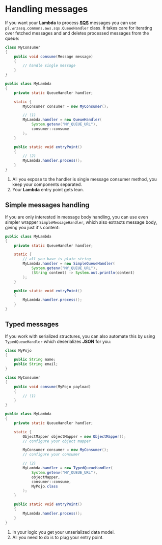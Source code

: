 <!---
# This file is part of the pl.wrzasq.commons.
#
# @license http://mit-license.org/ The MIT license
# @copyright 2017 - 2019 © by Rafał Wrzeszcz - Wrzasq.pl.
-->

# Handling messages

If you want your **Lambda** to process [**SQS**](https://aws.amazon.com/sqs/) messages you can use `pl.wrzasq.commons.aws.sqs.QueueHandler` class. It takes care for iterating over fetched messages and and deletes processed messages from the queue:

```java
class MyConsumer
{
    public void consume(Message message)
    {
        // handle single message
    }
}

public class MyLambda
{
    private static QueueHandler handler;

    static {
        MyConsumer consumer = new MyConsumer();

        // (1)
        MyLambda.handler = new QueueHandler(
            System.getenv("MY_QUEUE_URL"),
            consumer::consume
        );
    }

    public static void entryPoint()
    {
        // (2)
        MyLambda.handler.process();
    }
}
```

1.  All you expose to the handler is single message consumer method, you keep your components separated.
1.  Your **Lambda** entry point gets lean.

## Simple messages handling

If you are only interested in message body handling, you can use even simpler wrapper `SimpleMessageHandler`, which also extracts message body, giving you just it's content:

```java
public class MyLambda
{
    private static QueueHandler handler;

    static {
        // all you have is plain string
        MyLambda.handler = new SimpleQueueHandler(
            System.getenv("MY_QUEUE_URL"),
            (String content) -> System.out.println(content)
        );
    }

    public static void entryPoint()
    {
        MyLambda.handler.process();
    }
}
```

## Typed messages

If you work with serialized structures, you can also automate this by using `TypedQueueHandler` which deserializes **JSON** for you:

```java
class MyPojo
{
    public String name;
    public String email;
}

class MyConsumer
{
    public void consume(MyPojo payload)
    {
        // (1)
    }
}

public class MyLambda
{
    private static QueueHandler handler;

    static {
        ObjectMapper objectMapper = new ObjectMapper();
        // configure your object mapper

        MyConsumer consumer = new MyConsumer();
        // configure your consumer

        // (2)
        MyLambda.handler = new TypedQueueHandler(
            System.getenv("MY_QUEUE_URL"),
            objectMapper,
            consumer::consume,
            MyPojo.class
        );
    }

    public static void entryPoint()
    {
        MyLambda.handler.process();
    }
}
```

1.  In your logic you get your unserialized data model.
1.  All you need to do is to plug your entry point.
